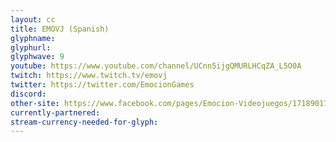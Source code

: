 ```yaml
---
layout: cc
title: EMOVJ (Spanish)
glyphname: 
glyphurl: 
glyphwave: 9
youtube: https://www.youtube.com/channel/UCnn5ijgQMURLHCqZA_L5O0A
twitch: https://www.twitch.tv/emovj
twitter: https://twitter.com/EmocionGames
discord: 
other-site: https://www.facebook.com/pages/Emocion-Videojuegos/171890176339755
currently-partnered: 
stream-currency-needed-for-glyph: 
---
```


